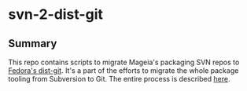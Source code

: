 # svn-2-dist-git

## Summary

This repo contains scripts to migrate Mageia's packaging SVN repos to [Fedora's dist-git](https://fedoraproject.org/wiki/Dist_Git_Project).
It's a part of the efforts to migrate the whole package tooling from Subversion to Git. The entire process is described [here](https://bugs.mageia.org/show_bug.cgi?id=20351).